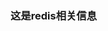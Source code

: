 <!--
 * @Author: 程英明
 * @Date: 2022-06-26 14:41:19
 * @LastEditTime: 2022-06-26 14:41:38
 * @LastEditors: 程英明
 * @Description: 
 * @FilePath: \doc-man\docs\database\redis\info.md
 * QQ:504875043@qq.com
-->
### 这是redis相关信息